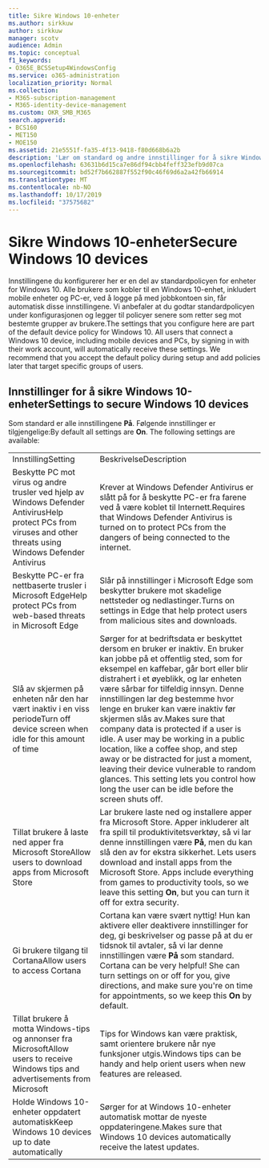 ```yaml
---
title: Sikre Windows 10-enheter
ms.author: sirkkuw
author: sirkkuw
manager: scotv
audience: Admin
ms.topic: conceptual
f1_keywords:
- O365E_BCSSetup4WindowsConfig
ms.service: o365-administration
localization_priority: Normal
ms.collection:
- M365-subscription-management
- M365-identity-device-management
ms.custom: OKR_SMB_M365
search.appverid:
- BCS160
- MET150
- MOE150
ms.assetid: 21e5551f-fa35-4f13-9418-f80d668b6a2b
description: 'Lær om standard og andre innstillinger for å sikre Windows 10-enheter. '
ms.openlocfilehash: 63631b6d15ca7e86df94cbb4feff323efb9d07ca
ms.sourcegitcommit: bd52f7b662887f552f90c46f69d6a2a42fb66914
ms.translationtype: MT
ms.contentlocale: nb-NO
ms.lasthandoff: 10/17/2019
ms.locfileid: "37575682"
---
```

# <a name="secure-windows-10-devices"></a><span data-ttu-id="ed787-103">Sikre Windows 10-enheter</span><span class="sxs-lookup"><span data-stu-id="ed787-103">Secure Windows 10 devices</span></span>

<span data-ttu-id="ed787-p101">Innstillingene du konfigurerer her er en del av standardpolicyen for enheter for Windows 10. Alle brukere som kobler til en Windows 10-enhet, inkludert mobile enheter og PC-er, ved å logge på med jobbkontoen sin, får automatisk disse innstillingene. Vi anbefaler at du godtar standardpolicyen under konfigurasjonen og legger til policyer senere som retter seg mot bestemte grupper av brukere.</span><span class="sxs-lookup"><span data-stu-id="ed787-p101">The settings that you configure here are part of the default device policy for Windows 10. All users that connect a Windows 10 device, including mobile devices and PCs, by signing in with their work account, will automatically receive these settings. We recommend that you accept the default policy during setup and add policies later that target specific groups of users.</span></span>
  
## <a name="settings-to-secure-windows-10-devices"></a><span data-ttu-id="ed787-107">Innstillinger for å sikre Windows 10-enheter</span><span class="sxs-lookup"><span data-stu-id="ed787-107">Settings to secure Windows 10 devices</span></span>

<span data-ttu-id="ed787-p102">Som standard er alle innstillingene **På**. Følgende innstillinger er tilgjengelige:</span><span class="sxs-lookup"><span data-stu-id="ed787-p102">By default all settings are **On**. The following settings are available:</span></span>
  
|||
|:-----|:-----|
|<span data-ttu-id="ed787-110">Innstilling</span><span class="sxs-lookup"><span data-stu-id="ed787-110">Setting</span></span>  <br/> |<span data-ttu-id="ed787-111">Beskrivelse</span><span class="sxs-lookup"><span data-stu-id="ed787-111">Description</span></span>  <br/> |
|<span data-ttu-id="ed787-112">Beskytte PC mot virus og andre trusler ved hjelp av Windows Defender Antivirus</span><span class="sxs-lookup"><span data-stu-id="ed787-112">Help protect PCs from viruses and other threats using Windows Defender Antivirus</span></span>  <br/> |<span data-ttu-id="ed787-113">Krever at Windows Defender Antivirus er slått på for å beskytte PC-er fra farene ved å være koblet til Internett.</span><span class="sxs-lookup"><span data-stu-id="ed787-113">Requires that Windows Defender Antivirus is turned on to protect PCs from the dangers of being connected to the internet.</span></span>  <br/> |
|<span data-ttu-id="ed787-114">Beskytte PC-er fra nettbaserte trusler i Microsoft Edge</span><span class="sxs-lookup"><span data-stu-id="ed787-114">Help protect PCs from web-based threats in Microsoft Edge</span></span>  <br/> |<span data-ttu-id="ed787-115">Slår på innstillinger i Microsoft Edge som beskytter brukere mot skadelige nettsteder og nedlastinger.</span><span class="sxs-lookup"><span data-stu-id="ed787-115">Turns on settings in Edge that help protect users from malicious sites and downloads.</span></span>  <br/> |
|<span data-ttu-id="ed787-116">Slå av skjermen på enheten når den har vært inaktiv i en viss periode</span><span class="sxs-lookup"><span data-stu-id="ed787-116">Turn off device screen when idle for this amount of time</span></span>  <br/> |<span data-ttu-id="ed787-p103">Sørger for at bedriftsdata er beskyttet dersom en bruker er inaktiv. En bruker kan jobbe på et offentlig sted, som for eksempel en kaffebar, går bort eller blir distrahert i et øyeblikk, og lar enheten være sårbar for tilfeldig innsyn. Denne innstillingen lar deg bestemme hvor lenge en bruker kan være inaktiv før skjermen slås av.</span><span class="sxs-lookup"><span data-stu-id="ed787-p103">Makes sure that company data is protected if a user is idle. A user may be working in a public location, like a coffee shop, and step away or be distracted for just a moment, leaving their device vulnerable to random glances. This setting lets you control how long the user can be idle before the screen shuts off.</span></span>  <br/> |
|<span data-ttu-id="ed787-120">Tillat brukere å laste ned apper fra Microsoft Store</span><span class="sxs-lookup"><span data-stu-id="ed787-120">Allow users to download apps from Microsoft Store</span></span>  <br/> |<span data-ttu-id="ed787-p104">Lar brukere laste ned og installere apper fra Microsoft Store. Apper inkluderer alt fra spill til produktivitetsverktøy, så vi lar denne innstillingen være **På**, men du kan slå den av for ekstra sikkerhet.  </span><span class="sxs-lookup"><span data-stu-id="ed787-p104">Lets users download and install apps from the Microsoft Store. Apps include everything from games to productivity tools, so we leave this setting **On**, but you can turn it off for extra security.  </span></span><br/> |
|<span data-ttu-id="ed787-123">Gi brukere tilgang til Cortana</span><span class="sxs-lookup"><span data-stu-id="ed787-123">Allow users to access Cortana</span></span>  <br/> |<span data-ttu-id="ed787-p105">Cortana kan være svært nyttig! Hun kan aktivere eller deaktivere innstillinger for deg, gi beskrivelser og passe på at du er tidsnok til avtaler, så vi lar denne innstillingen være **På** som standard.  </span><span class="sxs-lookup"><span data-stu-id="ed787-p105">Cortana can be very helpful! She can turn settings on or off for you, give directions, and make sure you're on time for appointments, so we keep this **On** by default.  </span></span><br/> |
|<span data-ttu-id="ed787-126">Tillat brukere å motta Windows-tips og annonser fra Microsoft</span><span class="sxs-lookup"><span data-stu-id="ed787-126">Allow users to receive Windows tips and advertisements from Microsoft</span></span>  <br/> |<span data-ttu-id="ed787-127">Tips for Windows kan være praktisk, samt orientere brukere når nye funksjoner utgis.</span><span class="sxs-lookup"><span data-stu-id="ed787-127">Windows tips can be handy and help orient users when new features are released.</span></span>  <br/> |
|<span data-ttu-id="ed787-128">Holde Windows 10-enheter oppdatert automatisk</span><span class="sxs-lookup"><span data-stu-id="ed787-128">Keep Windows 10 devices up to date automatically</span></span>  <br/> |<span data-ttu-id="ed787-129">Sørger for at Windows 10-enheter automatisk mottar de nyeste oppdateringene.</span><span class="sxs-lookup"><span data-stu-id="ed787-129">Makes sure that Windows 10 devices automatically receive the latest updates.</span></span>  <br/> |
   

